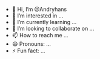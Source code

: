 - 👋 Hi, I’m @Andryhans
- 👀 I’m interested in ...
- 🌱 I’m currently learning ...
- 💞️ I’m looking to collaborate on ...
- 📫 How to reach me ...
- 😄 Pronouns: ...
- ⚡ Fun fact: ...

<!---
Andryhans/Andryhans is a ✨ special ✨ repository because its `README.md` (this file) appears on your GitHub profile.
You can click the Preview link to take a look at your changes.
--->
